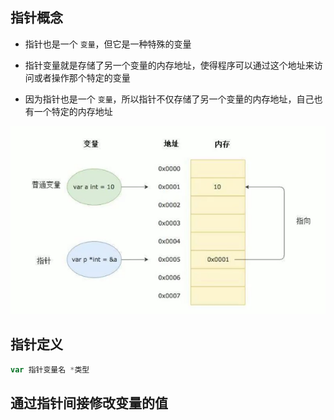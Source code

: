 ## 指针概念

- 指针也是一个 `变量`，但它是一种特殊的变量

- 指针变量就是存储了另一个变量的内存地址，使得程序可以通过这个地址来访问或者操作那个特定的变量

- 因为指针也是一个 `变量`，所以指针不仅存储了另一个变量的内存地址，自己也有一个特定的内存地址

![](指针.png)

## 指针定义

```go
var 指针变量名 *类型
```

## 通过指针间接修改变量的值